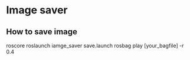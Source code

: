 # Image saver

## How to save image
roscore
roslaunch iamge_saver save.launch
rosbag play [your_bagfile] -r 0.4
